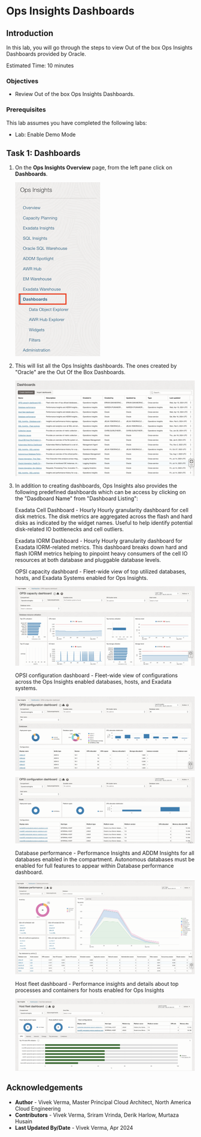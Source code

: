 # Ops Insights Dashboards

## Introduction

In this lab, you will go through the steps to view Out of the box Ops Insights Dashboards provided by Oracle.

Estimated Time: 10 minutes

### Objectives

-   Review Out of the box Ops Insights Dashboards.

### Prerequisites

This lab assumes you have completed the following labs:
* Lab: Enable Demo Mode

## Task 1: Dashboards

1.  On the **Ops Insights Overview** page, from the left pane click on **Dashboards**.

      ![Left Pane](./images/opsi-dashboards.png " ")

2.  This will list all the Ops Insights dashboards. The ones created by "Oracle" are the Out Of the Box Dashboards.

      ![Left Pane](./images/opsi-dashboard-listing.png " ")

3. In addition to creating dashboards, Ops Insights also provides the following predefined dashboards which can be access by clicking on the "Dasdboard Name" from "Dashboard Listing":

    Exadata Cell Dashboard - Hourly	Hourly granularity dashboard for cell disk metrics. The disk metrics are aggregated across the flash and hard disks as indicated by the widget names.
    Useful to help identify potential disk-related IO bottlenecks and cell outliers.

    Exadata IORM Dashboard - Hourly	Hourly granularity dashboard for Exadata IORM-related metrics.
    This dashboard breaks down hard and flash IORM metrics helping to pinpoint heavy consumers of the cell IO resources at both database and pluggable database levels.

    OPSI capacity dashboard	- Fleet-wide view of top utilized databases, hosts, and Exadata Systems enabled for Ops Insights.

      ![Left Pane](./images/opsi-capacity-dashboard.png " ")

    OPSI configuration dashboard - Fleet-wide view of configurations across the Ops Insights enabled databases, hosts, and Exadata systems.

      ![Left Pane](./images/opsi-config-dashboard.png " ")

      ![Left Pane](./images/opsi-config-dashboard1.png " ")

    Database performance - Performance Insights and ADDM Insights for all databases enabled in the compartment. Autonomous databases must be enabled for full features to appear within Database performance dashboard.

      ![Left Pane](./images/opsi-database-performance-dashboard.png " ")

    Host fleet dashboard - Performance insights and details about top processes and containers for hosts enabled for Ops Insights

      ![Left Pane](./images/opsi-host-fleet-dashboard.png " ")

## Acknowledgements

- **Author** - Vivek Verma, Master Principal Cloud Architect, North America Cloud Engineering
- **Contributors** - Vivek Verma, Sriram Vrinda, Derik Harlow, Murtaza Husain
- **Last Updated By/Date** - Vivek Verma, Apr 2024
